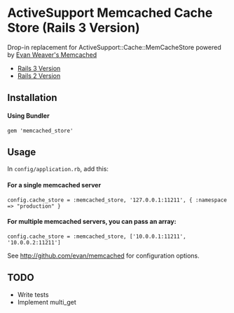 # ActiveSupport Memcached Cache Store (Rails 3 Version)
Drop-in replacement for ActiveSupport::Cache::MemCacheStore powered by [Evan Weaver's Memcached](http://github.com/evan/memcached)
 
* [Rails 3 Version](https://github.com/sportstech/memcached_store)
* [Rails 2 Version](https://github.com/sportstech/memcached_store/tree/rails_2)

## Installation

#### Using Bundler

    gem 'memcached_store'

## Usage
In `config/application.rb`, add this:

#### For a single memcached server

    config.cache_store = :memcached_store, '127.0.0.1:11211', { :namespace => "production" }

#### For multiple memcached servers, you can pass an array:

    config.cache_store = :memcached_store, ['10.0.0.1:11211', '10.0.0.2:11211']

See http://github.com/evan/memcached for configuration options.

## TODO

* Write tests
* Implement multi_get

